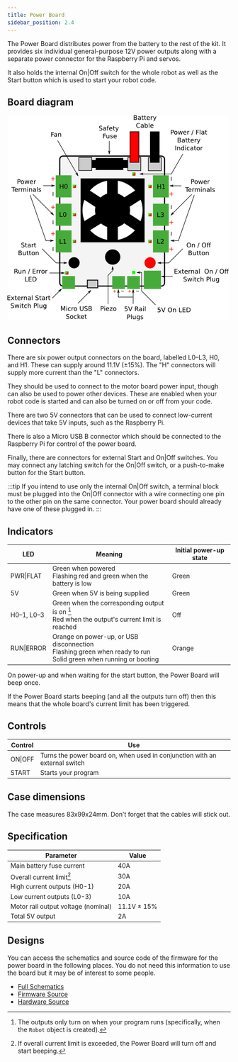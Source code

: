 ```yaml
---
title: Power Board
sidebar_position: 2.4
---
```


The Power Board distributes power from the battery to the rest of the kit. It provides
six individual general-purpose 12V power outputs along with a separate power connector
for the Raspberry Pi and servos.

It also holds the internal On|Off switch for the whole robot as well as
the Start button which is used to start your robot code.

## Board diagram

![Power Board Diagram](../assets/img/kit/power_board_v4_diagram.png)

## Connectors

There are six power output connectors on the board, labelled L0–L3, H0, and H1.
These can supply around 11.1V (±15%). The "H" connectors will supply more
current than the "L" connectors.

They should be used to connect to the motor board power input, though can also
be used to power other devices. These are enabled when your robot code is
started and can also be turned on or off from your code.

There are two 5V connectors that can be used to connect low-current devices that take 5V inputs, such as the Raspberry Pi.

There is also a Micro USB B connector which should be connected to the Raspberry Pi for control of the power board.

Finally, there are connectors for external Start and On|Off switches. You may connect any latching switch for the On|Off switch, or a push-to-make button for the Start button.

:::tip
If you intend to use only the internal On|Off switch, a terminal block must be plugged into the On|Off connector with a wire connecting one pin to the other pin on the same connector. Your power board should already have one of these plugged in.
:::

## Indicators

| LED        | Meaning                                                                                                                   | Initial power-up state |
| ---------- | ------------------------------------------------------------------------------------------------------------------------- | ---------------------- |
| PWR\|FLAT  | Green when powered<br />Flashing red and green when the battery is low                                                    | Green                  |
| 5V         | Green when 5V is being supplied                                                                                           | Green                  |
| H0–1, L0–3 | Green when the corresponding output is on [^1]<br />Red when the output's current limit is reached                        | Off                    |
| RUN\|ERROR | Orange on power-up, or USB disconnection <br />Flashing green when ready to run<br /> Solid green when running or booting | Orange                 |

[^1]: The outputs only turn on when your program runs (specifically, when the `Robot` object is created).

On power-up and when waiting for the start button, the Power Board will beep once.

If the Power Board starts beeping (and all the outputs turn off) then this means that the whole board's current limit has been triggered.

## Controls

| Control | Use                                                                        |
| ------- | -------------------------------------------------------------------------- |
| ON\|OFF | Turns the power board on, when used in conjunction with an external switch |
| START   | Starts your program                                                        |

## Case dimensions

The case measures 83x99x24mm. Don’t forget that the cables will stick out.

## Specification

| Parameter                           | Value       |
| ----------------------------------- | ----------- |
| Main battery fuse current           | 40A         |
| Overall current limit[^2]           | 30A         |
| High current outputs (H0-1)         | 20A         |
| Low current outputs (L0-3)          | 10A         |
| Motor rail output voltage (nominal) | 11.1V ± 15% |
| Total 5V output                     | 2A          |

[^2]: If overall current limit is exceeded, the Power Board will turn off and start beeping.

## Designs

You can access the schematics and source code of the firmware for the power board in the following places. You do not need this information to use the board but it may be of interest to some people.

-   [Full Schematics](../assets/docs/power-schematic.pdf)
-   [Firmware Source](https://github.com/srobo/power-v4-fw)
-   [Hardware Source](https://github.com/sourcebots/power-v4-hw)

